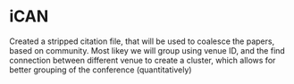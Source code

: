 # iCAN
Created a stripped citation file, that will be used to coalesce the papers, based on community. Most likey we will group using venue ID, and the find connection between different venue to create a cluster, which allows for better grouping of the conference (quantitatively)
